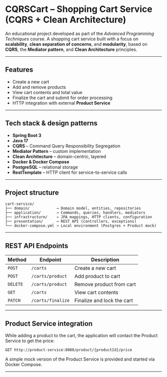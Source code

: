 # CQRSCart – Shopping Cart Service (CQRS + Clean Architecture)

An educational project developed as part of the *Advanced Programming Techniques* course.
A shopping cart service built with a focus on **scalability**, **clean separation of concerns**, and **modularity**, based on **CQRS**, the **Mediator pattern**, and **Clean Architecture** principles.

---

## Features

* Create a new cart
* Add and remove products
* View cart contents and total value
* Finalize the cart and submit for order processing
* HTTP integration with external **Product Service**

---

## Tech stack & design patterns

* **Spring Boot 3**
* **Java 17**
* **CQRS** – Command Query Responsibility Segregation
* **Mediator Pattern** – custom implementation
* **Clean Architecture** – domain-centric, layered
* **Docker & Docker Compose**
* **PostgreSQL** – relational storage
* **RestTemplate** – HTTP client for service-to-service calls

---

## Project structure

```
cart-service/
├── domain/            → Domain model, entities, repositories
├── application/       → Commands, queries, handlers, mediators
├── infrastructure/    → JPA mappings, HTTP clients, configuration
├── presentation/      → REST API (controllers, exceptions)
└── docker-compose.yml → Local environment (Postgres + Product mock)
```

---

## REST API Endpoints

| Method  | Endpoint                  | Description                |
| ------- | ------------------------- | -------------------------- |
| `POST`  | `/carts`                  | Create a new cart          |
| `POST`  | `/carts/product`          | Add product to cart        |
| `DELETE`| `/carts/product`          | Remove product from cart   |
| `GET`   | `/carts`                  | View cart contents         |
| `PATCH` | `/carts/finalize`         | Finalize and lock the cart |

---

## Product Service integration

While adding a product to the cart, the application will contact the Product Service to get the price:

```
GET http://product-service:8080/product/{productId}/price
```

A simple mock version of the Product Service is provided and started via Docker Compose.

---
